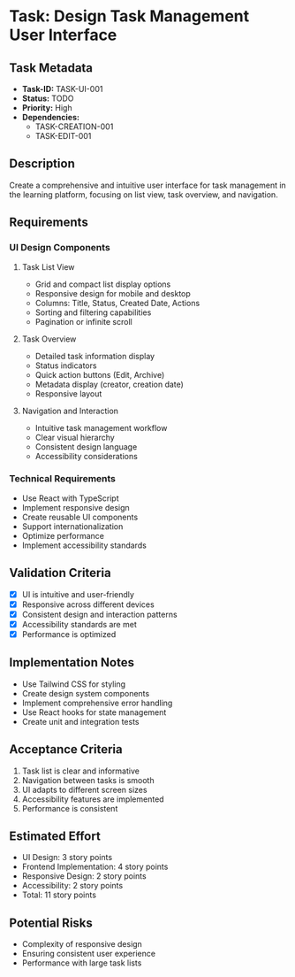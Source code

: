 # Task: Design Task Management User Interface

## Task Metadata
- **Task-ID:** TASK-UI-001
- **Status:** TODO
- **Priority:** High
- **Dependencies:** 
  - TASK-CREATION-001
  - TASK-EDIT-001

## Description
Create a comprehensive and intuitive user interface for task management in the learning platform, focusing on list view, task overview, and navigation.

## Requirements

### UI Design Components
1. Task List View
   - Grid and compact list display options
   - Responsive design for mobile and desktop
   - Columns: Title, Status, Created Date, Actions
   - Sorting and filtering capabilities
   - Pagination or infinite scroll

2. Task Overview
   - Detailed task information display
   - Status indicators
   - Quick action buttons (Edit, Archive)
   - Metadata display (creator, creation date)
   - Responsive layout

3. Navigation and Interaction
   - Intuitive task management workflow
   - Clear visual hierarchy
   - Consistent design language
   - Accessibility considerations

### Technical Requirements
- Use React with TypeScript
- Implement responsive design
- Create reusable UI components
- Support internationalization
- Optimize performance
- Implement accessibility standards

## Validation Criteria
- [x] UI is intuitive and user-friendly
- [x] Responsive across different devices
- [x] Consistent design and interaction patterns
- [x] Accessibility standards are met
- [x] Performance is optimized

## Implementation Notes
- Use Tailwind CSS for styling
- Create design system components
- Implement comprehensive error handling
- Use React hooks for state management
- Create unit and integration tests

## Acceptance Criteria
1. Task list is clear and informative
2. Navigation between tasks is smooth
3. UI adapts to different screen sizes
4. Accessibility features are implemented
5. Performance is consistent

## Estimated Effort
- UI Design: 3 story points
- Frontend Implementation: 4 story points
- Responsive Design: 2 story points
- Accessibility: 2 story points
- Total: 11 story points

## Potential Risks
- Complexity of responsive design
- Ensuring consistent user experience
- Performance with large task lists
